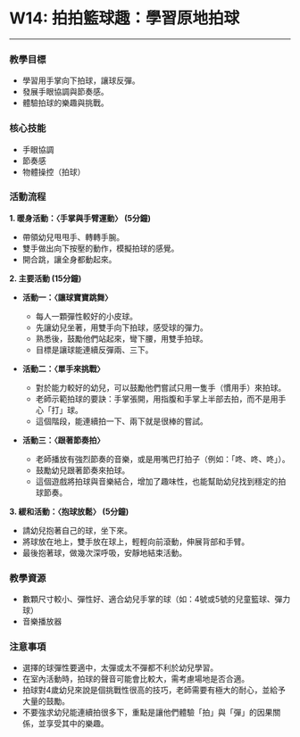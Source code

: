 # W14: 拍拍籃球趣：學習原地拍球

---

### **教學目標**
*   學習用手掌向下拍球，讓球反彈。
*   發展手眼協調與節奏感。
*   體驗拍球的樂趣與挑戰。

### **核心技能**
*   手眼協調
*   節奏感
*   物體操控（拍球）

### **活動流程**

**1. 暖身活動：〈手掌與手臂運動〉 (5分鐘)**
*   帶領幼兒甩甩手、轉轉手腕。
*   雙手做出向下按壓的動作，模擬拍球的感覺。
*   開合跳，讓全身都動起來。

**2. 主要活動 (15分鐘)**

*   **活動一：〈讓球寶寶跳舞〉**
    *   每人一顆彈性較好的小皮球。
    *   先讓幼兒坐著，用雙手向下拍球，感受球的彈力。
    *   熟悉後，鼓勵他們站起來，彎下腰，用雙手拍球。
    *   目標是讓球能連續反彈兩、三下。

*   **活動二：〈單手來挑戰〉**
    *   對於能力較好的幼兒，可以鼓勵他們嘗試只用一隻手（慣用手）來拍球。
    *   老師示範拍球的要訣：手掌張開，用指腹和手掌上半部去拍，而不是用手心「打」球。
    *   這個階段，能連續拍一下、兩下就是很棒的嘗試。

*   **活動三：〈跟著節奏拍〉**
    *   老師播放有強烈節奏的音樂，或是用嘴巴打拍子（例如：「咚、咚、咚」）。
    *   鼓勵幼兒跟著節奏來拍球。
    *   這個遊戲將拍球與音樂結合，增加了趣味性，也能幫助幼兒找到穩定的拍球節奏。

**3. 緩和活動：〈抱球放鬆〉 (5分鐘)**
*   請幼兒抱著自己的球，坐下來。
*   將球放在地上，雙手放在球上，輕輕向前滾動，伸展背部和手臂。
*   最後抱著球，做幾次深呼吸，安靜地結束活動。

### **教學資源**
*   數顆尺寸較小、彈性好、適合幼兒手掌的球（如：4號或5號的兒童籃球、彈力球）
*   音樂播放器

### **注意事項**
*   選擇的球彈性要適中，太彈或太不彈都不利於幼兒學習。
*   在室內活動時，拍球的聲音可能會比較大，需考慮場地是否合適。
*   拍球對4歲幼兒來說是個挑戰性很高的技巧，老師需要有極大的耐心，並給予大量的鼓勵。
*   不要強求幼兒能連續拍很多下，重點是讓他們體驗「拍」與「彈」的因果關係，並享受其中的樂趣。